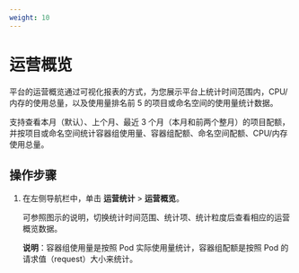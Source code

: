 ```yaml
---
weight: 10
---
```


# 运营概览

平台的运营概览通过可视化报表的方式，为您展示平台上统计时间范围内，CPU/内存的使用总量，以及使用量排名前 5 的项目或命名空间的使用量统计数据。

支持查看本月（默认）、上个月、最近 3 个月（本月和前两个整月）的项目配额，并按项目或命名空间统计容器组使用量、容器组配额、命名空间配额、CPU/内存使用总量。

## 操作步骤

1. 在左侧导航栏中，单击  **运营统计** > **运营概览**。

    可参照图示的说明，切换统计时间范围、统计项、统计粒度后查看相应的运营概览数据。
    
    **说明**：容器组使用量是按照 Pod 实际使用量统计，容器组配额是按照 Pod 的请求值（request）大小来统计。
    
